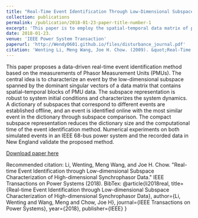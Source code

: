 ```yaml
---
title: "Real-Time Event Identification Through Low-Dimensional Subspace Characterization of High-Dimensional Synchrophasor Data"
collection: publications
permalink: /publication/2018-01-23-paper-title-number-1
excerpt: 'This paper is to employ the spatial-temporal data matrix of power grid for event identification in real-time. Subspaces are the first to be defined as the signitures of various types of events, and the physical interpretations of these subspaces are related to the type of events, and thus a dictionary of small size is constructed to identify new events online.'
date: 2018-01-23.
venue: 'IEEE Power System Transaction'
paperurl: 'http://Wendy0601.github.io/files/disturbance_journal.pdf'
citation: 'Wenting Li, Meng Wang, Joe H. Chow. (2009). &quot;Real-Time Event Identification Through Low-Dimensional Subspace Characterization of High-Dimensional Synchrophasor Data; <i>IEEE Power System Transaction </i>. 1(1).'
---
```

This paper proposes a data-driven real-time event identification method based on the measurements of Phasor Measurement Units (PMUs). The central idea is to characterize an event by the low-dimensional subspace spanned by the dominant singular vectors of a data matrix that contains spatial–temporal blocks of PMU data. The subspace representation is robust to system initial conditions and characterizes the system dynamics. A dictionary of subspaces that correspond to different events are established offline, and an event is identified online with the most similar event in the dictionary through subspace comparison. The compact subspace representation reduces the dictionary size and the computational time of the event identification method. Numerical experiments on both simulated events in an IEEE 68-bus power system and the recorded data in New England validate the proposed method.

[Download paper here](http://Wendy0601.github.io/files/disturbance_journal.pdf)

Recommended citation: Li, Wenting, Meng Wang, and Joe H. Chow. "Real-time Event Identification through Low-dimensional Subspace Characterization of High-dimensional Synchrophasor Data." IEEE Transactions on Power Systems (2018).
BibTex:
@article{li2018real,
  title={Real-time Event Identification through Low-dimensional Subspace Characterization of High-dimensional Synchrophasor Data},
  author={Li, Wenting and Wang, Meng and Chow, Joe H},
  journal={IEEE Transactions on Power Systems},
  year={2018},
  publisher={IEEE}
}
